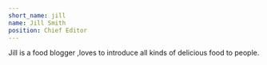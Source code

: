```yaml
---
short_name: jill
name: Jill Smith
position: Chief Editor
---
```

Jill is a food blogger ,loves to introduce all kinds of delicious food to people.  